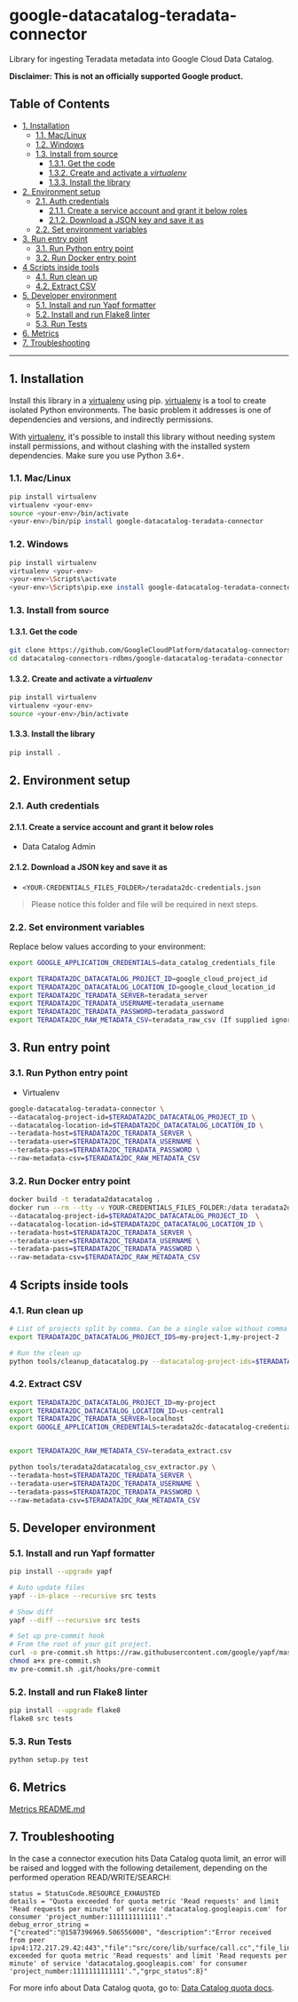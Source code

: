 # google-datacatalog-teradata-connector

Library for ingesting Teradata metadata into Google Cloud Data Catalog.

**Disclaimer: This is not an officially supported Google product.**

<!--
  ⚠️ DO NOT UPDATE THE TABLE OF CONTENTS MANUALLY ️️⚠️
  run `npx markdown-toc -i README.md`.

  Please stick to 80-character line wraps as much as you can.
-->

## Table of Contents

<!-- toc -->

- [1. Installation](#1-installation)
  * [1.1. Mac/Linux](#11-maclinux)
  * [1.2. Windows](#12-windows)
  * [1.3. Install from source](#13-install-from-source)
    + [1.3.1. Get the code](#131-get-the-code)
    + [1.3.2. Create and activate a *virtualenv*](#132-create-and-activate-a-virtualenv)
    + [1.3.3. Install the library](#133-install-the-library)
- [2. Environment setup](#2-environment-setup)
  * [2.1. Auth credentials](#21-auth-credentials)
    + [2.1.1. Create a service account and grant it below roles](#211-create-a-service-account-and-grant-it-below-roles)
    + [2.1.2. Download a JSON key and save it as](#212-download-a-json-key-and-save-it-as)
  * [2.2. Set environment variables](#22-set-environment-variables)
- [3. Run entry point](#3-run-entry-point)
  * [3.1. Run Python entry point](#31-run-python-entry-point)
  * [3.2. Run Docker entry point](#32-run-docker-entry-point)
- [4 Scripts inside tools](#4-scripts-inside-tools)
  * [4.1. Run clean up](#41-run-clean-up)
  * [4.2. Extract CSV](#42-extract-csv)
- [5. Developer environment](#5-developer-environment)
  * [5.1. Install and run Yapf formatter](#51-install-and-run-yapf-formatter)
  * [5.2. Install and run Flake8 linter](#52-install-and-run-flake8-linter)
  * [5.3. Run Tests](#53-run-tests)
- [6. Metrics](#6-metrics)
- [7. Troubleshooting](#7-troubleshooting)

<!-- tocstop -->

-----

## 1. Installation

Install this library in a [virtualenv][1] using pip. [virtualenv][1] is a tool to
create isolated Python environments. The basic problem it addresses is one of
dependencies and versions, and indirectly permissions.

With [virtualenv][1], it's possible to install this library without needing system
install permissions, and without clashing with the installed system
dependencies. Make sure you use Python 3.6+.


### 1.1. Mac/Linux

```bash
pip install virtualenv
virtualenv <your-env>
source <your-env>/bin/activate
<your-env>/bin/pip install google-datacatalog-teradata-connector
```

### 1.2. Windows

```bash
pip install virtualenv
virtualenv <your-env>
<your-env>\Scripts\activate
<your-env>\Scripts\pip.exe install google-datacatalog-teradata-connector
```

### 1.3. Install from source

#### 1.3.1. Get the code

````bash
git clone https://github.com/GoogleCloudPlatform/datacatalog-connectors-rdbms/
cd datacatalog-connectors-rdbms/google-datacatalog-teradata-connector
````

#### 1.3.2. Create and activate a *virtualenv*

```bash
pip install virtualenv
virtualenv <your-env>
source <your-env>/bin/activate
```

#### 1.3.3. Install the library

```bash
pip install .
```

## 2. Environment setup

### 2.1. Auth credentials

#### 2.1.1. Create a service account and grant it below roles

- Data Catalog Admin

#### 2.1.2. Download a JSON key and save it as
- `<YOUR-CREDENTIALS_FILES_FOLDER>/teradata2dc-credentials.json`

> Please notice this folder and file will be required in next steps.

### 2.2. Set environment variables

Replace below values according to your environment:

```bash
export GOOGLE_APPLICATION_CREDENTIALS=data_catalog_credentials_file

export TERADATA2DC_DATACATALOG_PROJECT_ID=google_cloud_project_id
export TERADATA2DC_DATACATALOG_LOCATION_ID=google_cloud_location_id
export TERADATA2DC_TERADATA_SERVER=teradata_server
export TERADATA2DC_TERADATA_USERNAME=teradata_username
export TERADATA2DC_TERADATA_PASSWORD=teradata_password
export TERADATA2DC_RAW_METADATA_CSV=teradata_raw_csv (If supplied ignores the Teradata server credentials)

```

## 3. Run entry point

### 3.1. Run Python entry point

- Virtualenv

```bash
google-datacatalog-teradata-connector \
--datacatalog-project-id=$TERADATA2DC_DATACATALOG_PROJECT_ID \
--datacatalog-location-id=$TERADATA2DC_DATACATALOG_LOCATION_ID \
--teradata-host=$TERADATA2DC_TERADATA_SERVER \
--teradata-user=$TERADATA2DC_TERADATA_USERNAME \
--teradata-pass=$TERADATA2DC_TERADATA_PASSWORD \
--raw-metadata-csv=$TERADATA2DC_RAW_METADATA_CSV      
```

### 3.2. Run Docker entry point

```bash
docker build -t teradata2datacatalog .
docker run --rm --tty -v YOUR-CREDENTIALS_FILES_FOLDER:/data teradata2datacatalog \
--datacatalog-project-id=$TERADATA2DC_DATACATALOG_PROJECT_ID  \
--datacatalog-location-id=$TERADATA2DC_DATACATALOG_LOCATION_ID \
--teradata-host=$TERADATA2DC_TERADATA_SERVER \
--teradata-user=$TERADATA2DC_TERADATA_USERNAME \
--teradata-pass=$TERADATA2DC_TERADATA_PASSWORD \
--raw-metadata-csv=$TERADATA2DC_RAW_METADATA_CSV    
```

## 4 Scripts inside tools

### 4.1. Run clean up

```bash
# List of projects split by comma. Can be a single value without comma
export TERADATA2DC_DATACATALOG_PROJECT_IDS=my-project-1,my-project-2
```

```bash
# Run the clean up
python tools/cleanup_datacatalog.py --datacatalog-project-ids=$TERADATA2DC_DATACATALOG_PROJECT_IDS 

```

### 4.2. Extract CSV

```bash
export TERADATA2DC_DATACATALOG_PROJECT_ID=my-project
export TERADATA2DC_DATACATALOG_LOCATION_ID=us-central1
export TERADATA2DC_TERADATA_SERVER=localhost
export GOOGLE_APPLICATION_CREDENTIALS=teradata2dc-datacatalog-credentials.json


export TERADATA2DC_RAW_METADATA_CSV=teradata_extract.csv

```

```bash
python tools/teradata2datacatalog_csv_extractor.py \
--teradata-host=$TERADATA2DC_TERADATA_SERVER \
--teradata-user=$TERADATA2DC_TERADATA_USERNAME \
--teradata-pass=$TERADATA2DC_TERADATA_PASSWORD \
--raw-metadata-csv=$TERADATA2DC_RAW_METADATA_CSV  

```

## 5. Developer environment

### 5.1. Install and run Yapf formatter

```bash
pip install --upgrade yapf

# Auto update files
yapf --in-place --recursive src tests

# Show diff
yapf --diff --recursive src tests

# Set up pre-commit hook
# From the root of your git project.
curl -o pre-commit.sh https://raw.githubusercontent.com/google/yapf/master/plugins/pre-commit.sh
chmod a+x pre-commit.sh
mv pre-commit.sh .git/hooks/pre-commit
```

### 5.2. Install and run Flake8 linter

```bash
pip install --upgrade flake8
flake8 src tests
```

### 5.3. Run Tests

```bash
python setup.py test
```

## 6. Metrics

[Metrics README.md](docs/README.md)

## 7. Troubleshooting

In the case a connector execution hits Data Catalog quota limit, an error will be raised and logged with the following detailement, depending on the performed operation READ/WRITE/SEARCH: 
```
status = StatusCode.RESOURCE_EXHAUSTED
details = "Quota exceeded for quota metric 'Read requests' and limit 'Read requests per minute' of service 'datacatalog.googleapis.com' for consumer 'project_number:1111111111111'."
debug_error_string = 
"{"created":"@1587396969.506556000", "description":"Error received from peer ipv4:172.217.29.42:443","file":"src/core/lib/surface/call.cc","file_line":1056,"grpc_message":"Quota exceeded for quota metric 'Read requests' and limit 'Read requests per minute' of service 'datacatalog.googleapis.com' for consumer 'project_number:1111111111111'.","grpc_status":8}"
```
For more info about Data Catalog quota, go to: [Data Catalog quota docs](https://cloud.google.com/data-catalog/docs/resources/quotas).

[1]: https://virtualenv.pypa.io/en/latest/